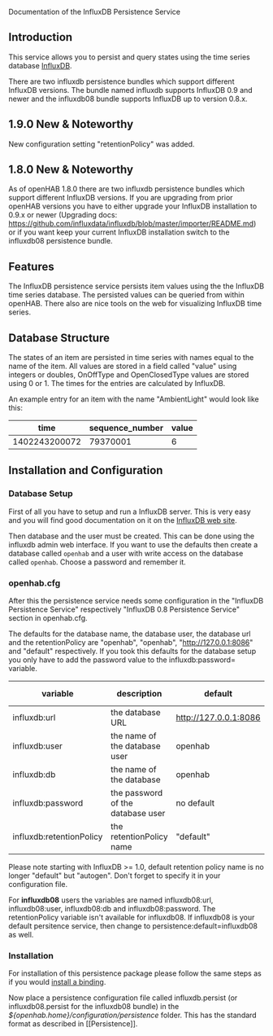 Documentation of the InfluxDB Persistence Service

## Introduction

This service allows you to persist and query states using the time series database 
[InfluxDB](http://influxdb.org).

There are two influxdb persistence bundles which support different InfluxDB versions.
The bundle named influxdb supports InfluxDB 0.9 and newer and the influxdb08 bundle supports 
InfluxDB up to version 0.8.x.

## 1.9.0 New & Noteworthy
New configuration setting "retentionPolicy" was added.

## 1.8.0 New & Noteworthy
As of openHAB 1.8.0 there are two influxdb persistence bundles which support different InfluxDB versions.
If you are upgrading from prior openHAB versions you have to either upgrade your InfluxDB installation to 0.9.x or newer
(Upgrading docs: https://github.com/influxdata/influxdb/blob/master/importer/README.md) or if you want 
keep your current InfluxDB installation switch to the influxdb08 persistence bundle.

## Features

The InfluxDB persistence service persists item values using the the InfluxDB time series database.
The persisted values can be queried from within openHAB. There also are nice tools on the web for 
visualizing InfluxDB time series.

## Database Structure
The states of an item are persisted in time series with names equal to the name of the item. 
All values are stored in a field called "value" using integers or doubles, OnOffType and 
OpenClosedType values are stored using 0 or 1. 
The times for the entries are calculated by InfluxDB.

An example entry for an item with the name "AmbientLight" would look like this:

|time |   sequence_number| value|
|-----|-----------------|-------|
|1402243200072 |  79370001 |   6|


## Installation and Configuration
### Database Setup
First of all you have to setup and run a InfluxDB server. This is very easy and you will find good
documentation on it on the [InfluxDB web site](http://influxdb.com/docs/v0.8/introduction/installation.html).

Then database and the user must be created. This can be done using the influxdb 
admin web interface. If you want to use the defaults then create a database called
```openhab``` and a user with write access on the database called ```openhab```. 
Choose a password and remember it.

### openhab.cfg
After this the persistence service needs some configuration in the "InfluxDB Persistence Service" 
respectively "InfluxDB 0.8 Persistence Service" section in openhab.cfg.

The defaults for the database name, the database user, the database url and the retentionPolicy are "openhab",
"openhab", "http://127.0.0.1:8086" and "default" respectively. If you took this defaults for the database setup 
you only have to add the password value to the influxdb:password=<password> variable.

| variable            | description                   | default |openhab version|
|---------------------|-------------------------------|---------|---------------|
|influxdb:url         | the database URL              | http://127.0.0.1:8086 | <= 1.8 | 
|influxdb:user        | the name of the database user | openhab | <= 1.8 |
|influxdb:db          | the name of the database      | openhab | <= 1.8 |
|influxdb:password   | the password of the database user | no default | <= 1.8 |
|influxdb:retentionPolicy | the retentionPolicy name | "default" | >= 1.9 |

Please note starting with InfluxDB >= 1.0, default retention policy name is no longer "default" but "autogen". Don't forget to specify it in your configuration file. 

For __influxdb08__ users the variables are named influxdb08:url, influxdb08:user, influxdb08:db and influxdb08:password. The retentionPolicy variable isn't available for influxdb08. If influxdb08 is your default persitence service, then change to persistence:default=influxdb08 as well. 

### Installation
For installation of this persistence package please follow the same steps as if you would [install a binding](Bindings).

Now place a persistence configuration file called influxdb.persist (or influxdb08.persist for the influxdb08 bundle) in the 
_${openhab.home}/configuration/persistence_ folder. This has the standard format as described in [[Persistence]].